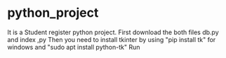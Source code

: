 # python_project
It is a Student register python project.
First download the both files db.py and index ,py
Then you need to install tkinter by using "pip install tk" for windows and "sudo apt install python-tk"
Run 
